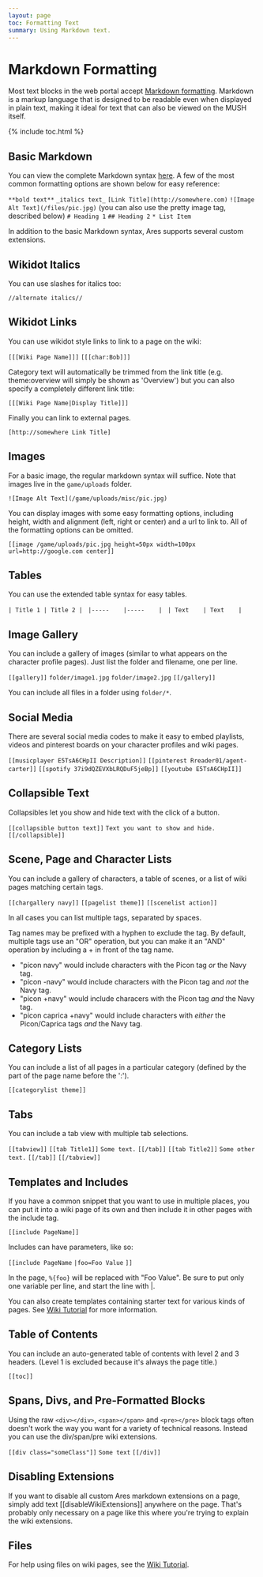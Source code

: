 ```yaml
---
layout: page
toc: Formatting Text
summary: Using Markdown text.
---
```

# Markdown Formatting

Most text blocks in the web portal accept [Markdown formatting](https://daringfireball.net/projects/markdown/syntax).  Markdown is a markup language that is designed to be readable even when displayed in plain text, making it ideal for text that can also be viewed on the MUSH itself.

{% include toc.html %}

## Basic Markdown

You can view the complete Markdown syntax [here](https://daringfireball.net/projects/markdown/syntax).  A few of the most common formatting options are shown below for easy reference:

`**bold text**`
`_italics text_` 
`[Link Title](http://somewhere.com)`
`![Image Alt Text](/files/pic.jpg)`  (you can also use the pretty image tag, described below)
`# Heading 1`
`## Heading 2`
`* List Item`

In addition to the basic Markdown syntax, Ares supports several custom extensions.


## Wikidot Italics

You can use slashes for italics too:

`//alternate italics//` 

## Wikidot Links

You can use wikidot style links to link to a page on the wiki:

`[[[Wiki Page Name]]]`
`[[[char:Bob]]]`

Category text will automatically be trimmed from the link title (e.g. theme:overview will simply be shown as 'Overview') but you can also specify a completely different link title:

`[[[Wiki Page Name|Display Title]]]`

Finally you can link to external pages.

`[http://somewhere Link Title]`

## Images

For a basic image, the regular markdown syntax will suffice.  Note that images live in the `game/uploads` folder.

`![Image Alt Text](/game/uploads/misc/pic.jpg)`

You can display images with some easy formatting options, including height, width and alignment (left, right or center) and a url to link to.  All of the formatting options can be omitted.

`[[image /game/uploads/pic.jpg height=50px width=100px url=http://google.com center]]`


## Tables

You can use the extended table syntax for easy tables.

`| Title 1 | Title 2 | `
`|-----    |-----    | `
`| Text    | Text    | `


## Image Gallery

You can include a gallery of images (similar to what appears on the character profile pages).  Just list the folder and filename, one per line.

`[[gallery]]`
`folder/image1.jpg`
`folder/image2.jpg`
`[[/gallery]]`

You can include all files in a folder using `folder/*`.

## Social Media

There are several social media codes to make it easy to embed playlists, videos and pinterest boards on your character profiles and wiki pages.

`[[musicplayer E5TsA6CHpII Description]]`
`[[pinterest Rreader01/agent-carter]]`
`[[spotify 37i9dQZEVXbLRQDuF5jeBp]]`
`[[youtube E5TsA6CHpII]]`

## Collapsible Text

Collapsibles let you show and hide text with the click of a button.

`[[collapsible button text]]`
`Text you want to show and hide.`
`[[/collapsible]]`

## Scene, Page and Character Lists

You can include a gallery of characters, a table of scenes, or a list of wiki pages matching certain tags.

`[[chargallery navy]]`
`[[pagelist theme]]`
`[[scenelist action]]`

In all cases you can list multiple tags, separated by spaces.  

Tag names may be prefixed with a hyphen to exclude the tag.  By default, multiple tags use an "OR" operation, but you can make it an "AND" operation by including a + in front of the tag name. 

* "picon navy" would include characters with the Picon tag _or_ the Navy tag.
* "picon -navy" would include characters with the Picon tag and _not_ the Navy tag.
* "picon +navy" would include characers with the Picon tag _and_ the Navy tag.
* "picon caprica +navy" would include characters with _either_ the Picon/Caprica tags _and_ the Navy tag.

## Category Lists

You can include a list of all pages in a particular category (defined by the part of the page name before the ':').

`[[categorylist theme]]`

## Tabs

You can include a tab view with multiple tab selections.

`[[tabview]]` 
`[[tab Title1]]` 
`Some text.`
`[[/tab]]` 
`[[tab Title2]]` 
`Some other text.`
`[[/tab]]` 
`[[/tabview]]` 

## Templates and Includes

If you have a common snippet that you want to use in multiple places, you can put it into a wiki page of its own and then include it in other pages with the include tag.

`[[include PageName]]`

Includes can have parameters, like so:

`[[include PageName`
`|foo=Foo Value`
`]]`

In the page, `%{foo}` will be replaced with "Foo Value".  Be sure to put only one variable per line, and start the line with |.

You can also create templates containing starter text for various kinds of pages. See [Wiki Tutorial](/help/1-0/website/wiki) for more information.

## Table of Contents

You can include an auto-generated table of contents with level 2 and 3 headers.  (Level 1 is excluded because it's always the page title.)

`[[toc]]`

## Spans, Divs, and Pre-Formatted Blocks

Using the raw `<div></div>`, `<span></span>` and `<pre></pre>` block tags often doesn't work the way you want for a variety of technical reasons.  Instead you can use the div/span/pre wiki extensions.

`[[div class="someClass"]]`
`Some text`
`[[/div]]`

## Disabling Extensions

If you want to disable all custom Ares markdown extensions on a page, simply add text [[disableWikiExtensions]] anywhere on the page.  That's probably only necessary on a page like this where you're trying to explain the wiki extensions.

## Files

For help using files on wiki pages, see the [Wiki Tutorial](/help/1-0/website/wiki).